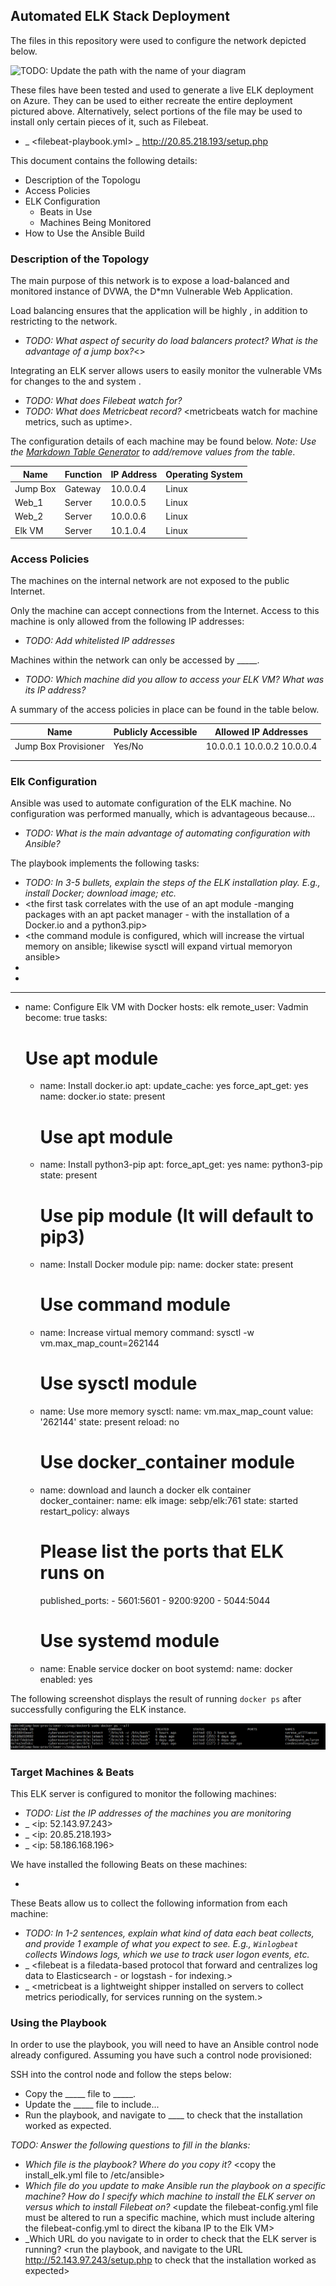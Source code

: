 ## Automated ELK Stack Deployment

The files in this repository were used to configure the network depicted below.

![TODO: Update the path with the name of your diagram](Images/diagram_filename.png)

These files have been tested and used to generate a live ELK deployment on Azure. They can be used to either recreate the entire deployment pictured above. Alternatively, select portions of the <playbook> file may be used to install only certain pieces of it, such as Filebeat.

  - _ <filebeat-playbook.yml> _ http://20.85.218.193/setup.php

This document contains the following details:
- Description of the Topologu
- Access Policies
- ELK Configuration
  - Beats in Use
  - Machines Being Monitored
- How to Use the Ansible Build


### Description of the Topology

The main purpose of this network is to expose a load-balanced and monitored instance of DVWA, the D*mn Vulnerable Web Application.

Load balancing ensures that the application will be highly <available>, in addition to restricting <access> to the network.
- _TODO: What aspect of security do load balancers protect? <protection from Unwanted or unauthroized traffic of multiple servers in a server farm>  What is the advantage of a jump box?_<>

Integrating an ELK server allows users to easily monitor the vulnerable VMs for changes to the <jumpbox> and system <network>.
- _TODO: What does Filebeat watch for?_ <filebeats watch for the data about the file system>
- _TODO: What does Metricbeat record?_ <metricbeats watch for machine metrics, such as uptime>.

The configuration details of each machine may be found below.
_Note: Use the [Markdown Table Generator](http://www.tablesgenerator.com/markdown_tables) to add/remove values from the table_.

| Name     | Function | IP Address | Operating System |
|----------|----------|------------|------------------|
| Jump Box | Gateway  | 10.0.0.4   | Linux            |
| Web_1    | Server   | 10.0.0.5   | Linux            |
| Web_2    | Server   | 10.0.0.6   | Linux            |
| Elk VM   | Server   | 10.1.0.4   | Linux            |

### Access Policies

The machines on the internal network are not exposed to the public Internet. 

Only the <virtual> machine can accept connections from the Internet. Access to this machine is only allowed from the following IP addresses:
- _TODO: Add whitelisted IP addresses_

Machines within the network can only be accessed by _____.
- _TODO: Which machine did you allow to access your ELK VM? What was its IP address?_

A summary of the access policies in place can be found in the table below.

| Name                 | Publicly Accessible | Allowed IP Addresses         |
|----------            |---------------------|----------------------        |
| Jump Box Provisioner | Yes/No              | 10.0.0.1 10.0.0.2 10.0.0.4   |
|                      |                     |                              |
|                      |                     |                              |

### Elk Configuration

Ansible was used to automate configuration of the ELK machine. No configuration was performed manually, which is advantageous because...
- _TODO: What is the main advantage of automating configuration with Ansible?_

The playbook implements the following tasks:
- _TODO: In 3-5 bullets, explain the steps of the ELK installation play. E.g., install Docker; download image; etc._
- <the first task correlates with the use of an apt module -manging packages with an apt packet manager - with the installation of a Docker.io and a python3.pip> 
- <the command module is configured, which will increase the virtual memory on ansible; likewise sysctl will expand virtual memoryon ansible>
- <the Docker contain Module allows for the download and launch of the docker elk container>
- <the systemd module ensures the running process of the docker runs when activated or booted>

---
- name: Configure Elk VM with Docker
  hosts: elk
  remote_user: Vadmin
  become: true
  tasks:
    # Use apt module
    - name: Install docker.io
      apt:
        update_cache: yes
        force_apt_get: yes
        name: docker.io
        state: present

      # Use apt module
    - name: Install python3-pip
      apt:
        force_apt_get: yes
        name: python3-pip
        state: present

      # Use pip module (It will default to pip3)
    - name: Install Docker module
      pip:
        name: docker
        state: present

      # Use command module
    - name: Increase virtual memory
      command: sysctl -w vm.max_map_count=262144

      # Use sysctl module
    - name: Use more memory
      sysctl:
        name: vm.max_map_count
        value: '262144'
        state: present
        reload: no

      # Use docker_container module
    - name: download and launch a docker elk container
      docker_container:
        name: elk
        image: sebp/elk:761
        state: started
        restart_policy: always
        # Please list the ports that ELK runs on
        published_ports:
          -  5601:5601
          -  9200:9200
          -  5044:5044
      # Use systemd module
    - name: Enable service docker on boot
      systemd:
        name: docker
        enabled: yes
        

The following screenshot displays the result of running `docker ps` after successfully configuring the ELK instance.

![TODO: Update the path with the name of your screenshot of docker ps output](Images/docker_ps_output.png)

### Target Machines & Beats
This ELK server is configured to monitor the following machines:
- _TODO: List the IP addresses of the machines you are monitoring_
- _ <ip: 52.143.97.243>
- _ <ip: 20.85.218.193>
- _ <ip: 58.186.168.196>

We have installed the following Beats on these machines:
- <filebeat> <metricbeat>

These Beats allow us to collect the following information from each machine:
- _TODO: In 1-2 sentences, explain what kind of data each beat collects, and provide 1 example of what you expect to see. E.g., `Winlogbeat` collects Windows logs, which we use to track user logon events, etc._
- _ <filebeat is a filedata-based protocol that forward and centralizes log data to Elasticsearch - or logstash - for indexing.> 
- _ <metricbeat is a lightweight shipper installed on servers to collect metrics periodically, for services running on the system.>
### Using the Playbook
In order to use the playbook, you will need to have an Ansible control node already configured. Assuming you have such a control node provisioned: 

SSH into the control node and follow the steps below:
- Copy the _____ file to _____.
- Update the _____ file to include...
- Run the playbook, and navigate to ____ to check that the installation worked as expected.

_TODO: Answer the following questions to fill in the blanks:_ 
- _Which file is the playbook? Where do you copy it?_ <copy the install_elk.yml file to /etc/ansible>
- _Which file do you update to make Ansible run the playbook on a specific machine? How do I specify which machine to install the ELK server on versus which to install Filebeat on?_ <update the filebeat-config.yml file must be altered to run a specific machine, which must include altering the filebeat-config.yml to direct the kibana IP to the Elk VM>
- _Which URL do you navigate to in order to check that the ELK server is running? <run the playbook, and navigate to the URL http://52.143.97.243/setup.php to check that the installation worked as expected>

